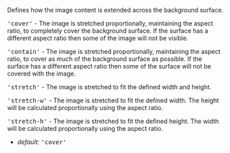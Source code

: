 <p class="b20" markdown="1">Defines how the image content is extended across the background surface.</p>

<p class="l20 b10" markdown="1"><samp class="string">'cover'</samp> - The image is stretched proportionally, maintaining the aspect ratio, to completely cover the background surface.  If the surface has a different aspect ratio then some of the image will not be visible.</p>
<p class="l20 b10" markdown="1"><samp class="string">'contain'</samp> - The image is stretched proportionally, maintaining the aspect ratio, to cover as much of the background surface as possible.  If the surface has a different aspect ratio then some of the surface will not be covered with the image.</p>
<p class="l20 b10" markdown="1"><samp class="string">'stretch'</samp> - The image is stretched to fit the defined width and height.</p>
<p class="l20 b10" markdown="1"><samp class="string">'stretch-w'</samp> - The image is stretched to fit the defined width. The height will be calculated proportionally using the aspect ratio.</p>
<p class="l20 b20" markdown="1"><samp class="string">'stretch-h'</samp> - The image is stretched to fit the defined height. The width will be calculated proportionally using the aspect ratio.</p>

* _default:_ <samp class="string">'cover'</samp>